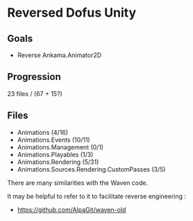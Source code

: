 # Reversed Dofus Unity

## Goals
- Reverse Ankama.Animator2D

## Progression
23 files / (67 + 15?)

## Files
- Animations (4/16)
- Animations.Events (10/11)
- Animations.Management (0/1)
- Animations.Playables (1/3)
- Animations.Rendering (5/31)
- Animations.Sources.Rendering.CustomPasses (3/5)

There are many similarities with the Waven code.

It may be helpful to refer to it to facilitate reverse engineering :
- https://github.com/AlpaGit/waven-old